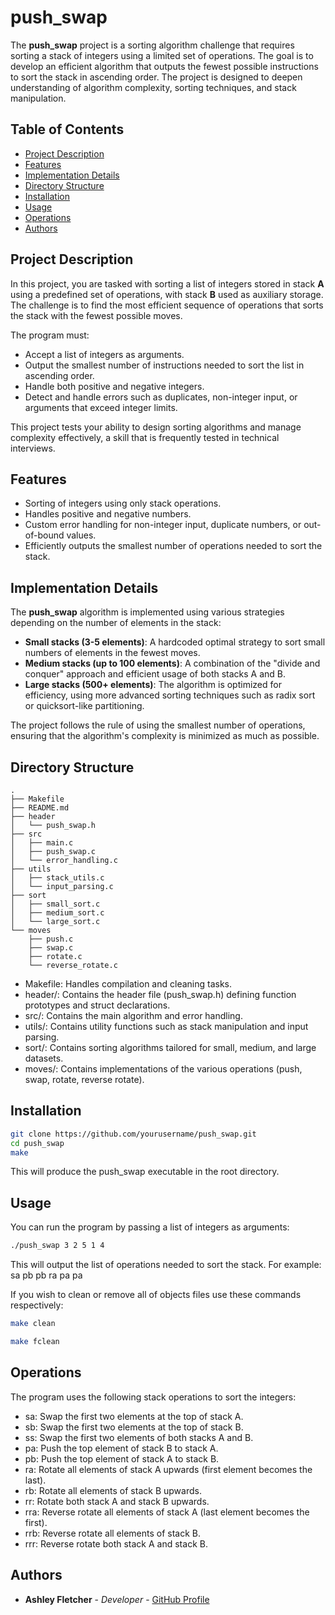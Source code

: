 # push_swap

The **push_swap** project is a sorting algorithm challenge that requires sorting a stack of integers using a limited set of operations. The goal is to develop an efficient algorithm that outputs the fewest possible instructions to sort the stack in ascending order. The project is designed to deepen understanding of algorithm complexity, sorting techniques, and stack manipulation.

## Table of Contents
- [Project Description](#project-description)
- [Features](#features)
- [Implementation Details](#implementation-details)
- [Directory Structure](#directory-structure)
- [Installation](#installation)
- [Usage](#usage)
- [Operations](#operations)
- [Authors](#authors)

## Project Description

In this project, you are tasked with sorting a list of integers stored in stack **A** using a predefined set of operations, with stack **B** used as auxiliary storage. The challenge is to find the most efficient sequence of operations that sorts the stack with the fewest possible moves.

The program must:
- Accept a list of integers as arguments.
- Output the smallest number of instructions needed to sort the list in ascending order.
- Handle both positive and negative integers.
- Detect and handle errors such as duplicates, non-integer input, or arguments that exceed integer limits.

This project tests your ability to design sorting algorithms and manage complexity effectively, a skill that is frequently tested in technical interviews.

## Features

- Sorting of integers using only stack operations.
- Handles positive and negative numbers.
- Custom error handling for non-integer input, duplicate numbers, or out-of-bound values.
- Efficiently outputs the smallest number of operations needed to sort the stack.

## Implementation Details

The **push_swap** algorithm is implemented using various strategies depending on the number of elements in the stack:
- **Small stacks (3-5 elements)**: A hardcoded optimal strategy to sort small numbers of elements in the fewest moves.
- **Medium stacks (up to 100 elements)**: A combination of the "divide and conquer" approach and efficient usage of both stacks A and B.
- **Large stacks (500+ elements)**: The algorithm is optimized for efficiency, using more advanced sorting techniques such as radix sort or quicksort-like partitioning.

The project follows the rule of using the smallest number of operations, ensuring that the algorithm's complexity is minimized as much as possible.

## Directory Structure

```plaintext
.
├── Makefile
├── README.md
├── header
│   └── push_swap.h
├── src
│   ├── main.c
│   ├── push_swap.c
│   └── error_handling.c
├── utils
│   ├── stack_utils.c
│   └── input_parsing.c
├── sort
│   ├── small_sort.c
│   ├── medium_sort.c
│   └── large_sort.c
└── moves
    ├── push.c
    ├── swap.c
    ├── rotate.c
    └── reverse_rotate.c
```
- Makefile: Handles compilation and cleaning tasks.
- header/: Contains the header file (push_swap.h) defining function prototypes and struct declarations.
- src/: Contains the main algorithm and error handling.
- utils/: Contains utility functions such as stack manipulation and input parsing.
- sort/: Contains sorting algorithms tailored for small, medium, and large datasets.
- moves/: Contains implementations of the various operations (push, swap, rotate, reverse rotate).

## Installation
```bash
git clone https://github.com/yourusername/push_swap.git
cd push_swap
make
```

This will produce the push_swap executable in the root directory.

## Usage

You can run the program by passing a list of integers as arguments:

```bash
./push_swap 3 2 5 1 4
```

This will output the list of operations needed to sort the stack. For example:
sa
pb
pb
ra
pa
pa

If you wish to clean or remove all of objects files use these commands respectively:

```bash
make clean
```

```bash
make fclean
```

## Operations

The program uses the following stack operations to sort the integers:

- sa: Swap the first two elements at the top of stack A.
- sb: Swap the first two elements at the top of stack B.
- ss: Swap the first two elements of both stacks A and B.
- pa: Push the top element of stack B to stack A.
- pb: Push the top element of stack A to stack B.
- ra: Rotate all elements of stack A upwards (first element becomes the last).
- rb: Rotate all elements of stack B upwards.
- rr: Rotate both stack A and stack B upwards.
- rra: Reverse rotate all elements of stack A (last element becomes the first).
- rrb: Reverse rotate all elements of stack B.
- rrr: Reverse rotate both stack A and stack B.

## Authors

- **Ashley Fletcher** - *Developer* - [GitHub Profile](https://github.com/ashleyfletcher76)
